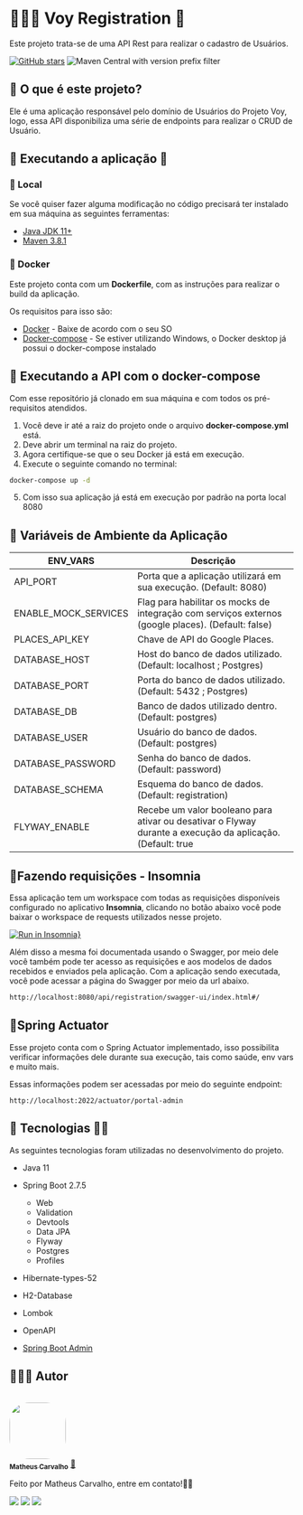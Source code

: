 # 👨🏽‍💻 Voy Registration 👤

Este projeto trata-se de uma API Rest para realizar o cadastro de Usuários.

[![GitHub stars](https://img.shields.io/github/stars/VoyOfficial/ms-registration-spring-boot?color=7159)](https://github.com/VoyOfficial/ms-registration-spring-boot/stargazers)
![Maven Central with version prefix filter](https://img.shields.io/maven-central/v/org.apache.maven/apache-maven/3.8.1?color=7159)

## 🤔 O que é este projeto?

Ele é uma aplicação responsável pelo domínio de Usuários do Projeto Voy, logo, essa API disponibiliza uma série de
endpoints
para realizar o CRUD de Usuário.

## 🚀 Executando a aplicação 👾

### 📍 Local

Se você quiser fazer alguma modificação no código precisará ter instalado em sua máquina as seguintes ferramentas:

- [Java JDK 11+](https://www.oracle.com/br/java/technologies/javase-jdk11-downloads.html)
- [Maven 3.8.1](https://maven.apache.org/download.cgi)

### 🐳 Docker

Este projeto conta com um **Dockerfile**, com as instruções para realizar o build da aplicação.

Os requisitos para isso são:

- [Docker](https://www.docker.com/products/docker-desktop) - Baixe de acordo com o seu SO
- [Docker-compose](https://docs.docker.com/compose/install/) - Se estiver utilizando Windows, o Docker desktop já possui
  o docker-compose instalado

## 🎲 Executando a API com o docker-compose

Com esse repositório já clonado em sua máquina e com todos os pré-requisitos atendidos.

1. Você deve ir até a raiz do projeto onde o arquivo **docker-compose.yml** está.
2. Deve abrir um terminal na raiz do projeto.
3. Agora certifique-se que o seu Docker já está em execução.
4. Execute o seguinte comando no terminal:

```bash
docker-compose up -d
```

5. Com isso sua aplicação já está em execução por padrão na porta local 8080

## 🔧 Variáveis de Ambiente da Aplicação

| ENV_VARS             | Descrição                                                                                                  |
|----------------------|------------------------------------------------------------------------------------------------------------|
| API_PORT             | Porta que a aplicação utilizará em sua execução. (Default: 8080)                                           |
| ENABLE_MOCK_SERVICES | Flag para habilitar os mocks de integração com serviços externos (google places). (Default: false)         |
| PLACES_API_KEY       | Chave de API do Google Places.                                                                             |
| DATABASE_HOST        | Host do banco de dados utilizado. (Default: localhost ; Postgres)                                          |
| DATABASE_PORT        | Porta do banco de dados utilizado. (Default: 5432 ; Postgres)                                              |
| DATABASE_DB          | Banco de dados utilizado dentro. (Default: postgres)                                                       |
| DATABASE_USER        | Usuário do banco de dados. (Default: postgres)                                                             |
| DATABASE_PASSWORD    | Senha do banco de dados. (Default: password)                                                               |
| DATABASE_SCHEMA      | Esquema do banco de dados. (Default: registration)                                                         |
| FLYWAY_ENABLE        | Recebe um valor booleano para ativar ou desativar o Flyway durante a execução da aplicação. (Default: true |

## 📝Fazendo requisições - Insomnia

Essa aplicação tem um workspace com todas as requisições disponíveis configurado no aplicativo **Insomnia**, clicando no
botão abaixo você pode
baixar o workspace de requests utilizados nesse projeto.

[![Run in Insomnia}](https://insomnia.rest/images/run.svg)](https://insomnia.rest/run/?label=Voy&uri=https%3A%2F%2Fgist.githubusercontent.com%2Fmatheuscarv69%2F2acaa18a9e235c0e6ae21c49985aa138%2Fraw%2Fdb1a225839db36c04d827d8e550cd1f523932f2d%2FCollection)

Além disso a mesma foi documentada usando o Swagger, por meio dele você também pode ter acesso as requisições e aos
modelos de dados recebidos e enviados pela aplicação.
Com a aplicação sendo executada, você pode acessar a página do Swagger por meio da url abaixo.

```bash
http://localhost:8080/api/registration/swagger-ui/index.html#/
```

## 📝Spring Actuator

Esse projeto conta com o Spring Actuator implementado, isso possibilita verificar informações dele durante sua execução,
tais como saúde, env vars e muito mais.

Essas informações podem ser acessadas por meio do seguinte endpoint:

```
http://localhost:2022/actuator/portal-admin
```

## 🚀 Tecnologias 👩‍🚀

As seguintes tecnologias foram utilizadas no desenvolvimento do projeto.

- Java 11
- Spring Boot 2.7.5
    - Web
    - Validation
    - Devtools
    - Data JPA
    - Flyway
    - Postgres
    - Profiles
- Hibernate-types-52
- H2-Database
- Lombok
- OpenAPI

- [Spring Boot Admin](https://codecentric.github.io/spring-boot-admin/current/)

## 👨🏻‍💻 Autor

<br>
<a href="https://github.com/matheuscarv69">
 <img style="border-radius: 35%;" src="https://avatars1.githubusercontent.com/u/55814214?s=460&u=ffb1e928527a55f53df6e0d323c2fd7ba92fe0c3&v=4" width="100px;" alt=""/>
 <br />
 <sub><b>Matheus Carvalho</b></sub></a> <a href="https://github.com/matheuscarv69" title="Matheus Carvalho">🚀</a>

Feito por Matheus Carvalho, entre em contato!✌🏻

 <p align="left">
    <a href="mailto:matheus9126@gmail.com" alt="Gmail" target="_blank">
      <img src="https://img.shields.io/badge/Gmail-D14836?style=for-the-badge&logo=gmail&logoColor=white&link=mailto:matheus9126@gmail.com"/></a>
    <a href="https://www.linkedin.com/in/matheus-carvalho69/" alt="Linkedin" target="_blank">
        <img src="https://img.shields.io/badge/LinkedIn-0077B5?style=for-the-badge&logo=linkedin&logoColor=white&link=https://www.linkedin.com/in/matheus-carvalho69/"/></a>  
    <a href="https://www.instagram.com/_mmcarvalho/" alt="Instagram" target="_blank">
      <img src="https://img.shields.io/badge/Instagram-E4405F?style=for-the-badge&logo=instagram&logoColor=white&link=https://www.instagram.com/_mmcarvalho/"/></a>  
  </p>